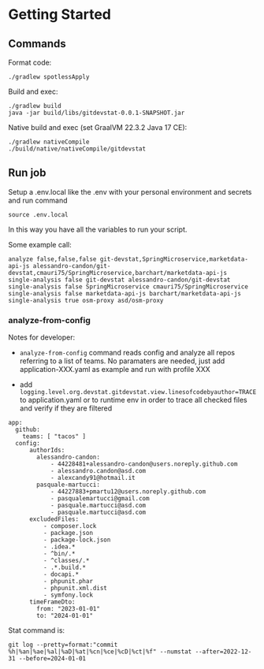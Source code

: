 # Getting Started

## Commands

Format code:
```shell
./gradlew spotlessApply
```

Build and exec:
```shell
./gradlew build
java -jar build/libs/gitdevstat-0.0.1-SNAPSHOT.jar
```

Native build and exec (set GraalVM 22.3.2 Java 17 CE):
```shell
./gradlew nativeCompile
./build/native/nativeCompile/gitdevstat
```

## Run job

Setup a .env.local like the .env with your personal environment and secrets and run command

```shell
source .env.local
```

In this way you have all the variables to run your script.

Some example call:
```
analyze false,false,false git-devstat,SpringMicroservice,marketdata-api-js alessandro-candon/git-devstat,cmauri75/SpringMicroservice,barchart/marketdata-api-js
single-analysis false git-devstat alessandro-candon/git-devstat
single-analysis false SpringMicroservice cmauri75/SpringMicroservice
single-analysis false marketdata-api-js barchart/marketdata-api-js
single-analysis true osm-proxy asd/osm-proxy
```

### analyze-from-config
Notes for developer: 
* ``analyze-from-config`` command reads config and analyze all repos referring to a list of teams.
    No paramaters are needed, just add application-XXX.yaml as example and run with profile XXX

* add ``logging.level.org.devstat.gitdevstat.view.linesofcodebyauthor=TRACE`` to application.yaml or to runtime env in order to trace all checked files and verify if they are filtered
```
app:
  github:
    teams: [ "tacos" ]
  config:
      authorIds:
        alessandro-candon:
            - 44228481+alessandro-candon@users.noreply.github.com
            - alessandro.candon@asd.com
            - alexcandy91@hotmail.it
        pasquale-martucci:
            - 44227883+pmartu12@users.noreply.github.com
            - pasqualemartucci@gmail.com
            - pasquale.martucci@asd.com
            - pasquale.martucci@asd.com
      excludedFiles:
          - composer.lock
          - package.json
          - package-lock.json
          - .idea.*
          - ^bin/.*
          - ^classes/.*
          - .*.build.*
          - docapi.*
          - phpunit.phar
          - phpunit.xml.dist
          - symfony.lock
      timeFrameDto:
        from: "2023-01-01"
        to: "2024-01-01"
```

Stat command is:
```
git log --pretty=format:"commit %h|%an|%ae|%al|%aD|%at|%cn|%ce|%cD|%ct|%f" --numstat --after=2022-12-31 --before=2024-01-01
```
